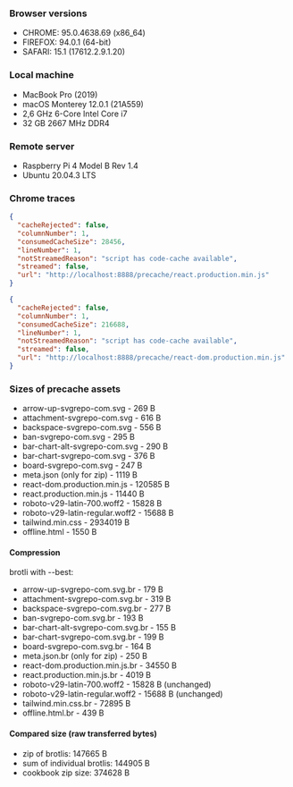 ### Browser versions

- CHROME: 95.0.4638.69 (x86_64)
- FIREFOX: 94.0.1 (64-bit)
- SAFARI: 15.1 (17612.2.9.1.20)

### Local machine

- MacBook Pro (2019)
- macOS Monterey 12.0.1 (21A559)
- 2,6 GHz 6-Core Intel Core i7
- 32 GB 2667 MHz DDR4

### Remote server

- Raspberry Pi 4 Model B Rev 1.4
- Ubuntu 20.04.3 LTS

### Chrome traces

```json
{
  "cacheRejected": false,
  "columnNumber": 1,
  "consumedCacheSize": 28456,
  "lineNumber": 1,
  "notStreamedReason": "script has code-cache available",
  "streamed": false,
  "url": "http://localhost:8888/precache/react.production.min.js"
}
```

```json
{
  "cacheRejected": false,
  "columnNumber": 1,
  "consumedCacheSize": 216688,
  "lineNumber": 1,
  "notStreamedReason": "script has code-cache available",
  "streamed": false,
  "url": "http://localhost:8888/precache/react-dom.production.min.js"
}
```

### Sizes of precache assets

- arrow-up-svgrepo-com.svg - 269 B
- attachment-svgrepo-com.svg - 616 B
- backspace-svgrepo-com.svg - 556 B
- ban-svgrepo-com.svg - 295 B
- bar-chart-alt-svgrepo-com.svg - 290 B
- bar-chart-svgrepo-com.svg - 376 B
- board-svgrepo-com.svg - 247 B
- meta.json (only for zip) - 1119 B
- react-dom.production.min.js - 120585 B
- react.production.min.js - 11440 B
- roboto-v29-latin-700.woff2 - 15828 B
- roboto-v29-latin-regular.woff2 - 15688 B
- tailwind.min.css - 2934019 B
- offline.html - 1550 B

#### Compression

brotli with --best:

- arrow-up-svgrepo-com.svg.br - 179 B
- attachment-svgrepo-com.svg.br - 319 B
- backspace-svgrepo-com.svg.br - 277 B
- ban-svgrepo-com.svg.br - 193 B
- bar-chart-alt-svgrepo-com.svg.br - 155 B
- bar-chart-svgrepo-com.svg.br - 199 B
- board-svgrepo-com.svg.br - 164 B
- meta.json.br (only for zip) - 250 B
- react-dom.production.min.js.br - 34550 B
- react.production.min.js.br - 4019 B
- roboto-v29-latin-700.woff2 - 15828 B (unchanged)
- roboto-v29-latin-regular.woff2 - 15688 B (unchanged)
- tailwind.min.css.br - 72895 B
- offline.html.br - 439 B

#### Compared size (raw transferred bytes)

- zip of brotlis: 147665 B
- sum of individual brotlis: 144905 B
- cookbook zip size: 374628 B
